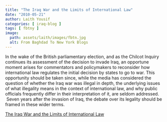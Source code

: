 ```yaml
---
title: "The Iraq War and the Limits of International Law"
date: "2010-05-21"
author: Laith Yousif
categories: [ iraq-blog ]
tags: [ fbtny ]
image:
  path: assets/laith/images/fbtn.jpg
  alt: From Baghdad To New York Blogs
---
```


In the wake of the British parliamentary election, and as the Chilcot Inquiry continues its assessment of the decision to invade Iraq, an opportune moment arises for commentators and policymakers to reconsider how international law regulates the initial decision by states to go to war. This opportunity should be taken since, while the media has considered the question of whether the Iraq war was illegal in depth, the underlying issues of what illegality means in the context of international law, and why public officials frequently differ in their interpretation of it, are seldom addressed.  Seven years after the invasion of Iraq, the debate over its legality should be framed in these wider terms.  

  
[The Iraq War and the Limits of International Law](https://www.opendemocracy.net/ourkingdom/john-wooding/iraq-war-and-limits-of-international-law)
